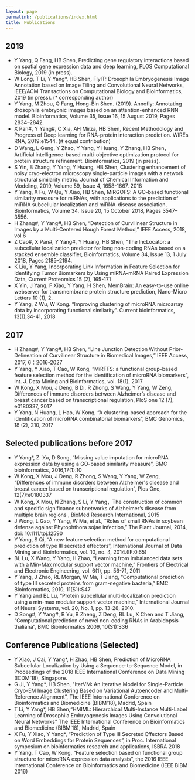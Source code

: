 ```yaml
---
layout: page
permalink: /publications/index.html
title: Publications
---
```

## 2019

- Y Yang, Q Fang, HB Shen, Predicting gene regulatory interactions based on spatial gene expression data and deep learning, PLOS Computational Biology, 2019 (in press).
- W Long, T Li, Y Yang*, HB Shen, FlyIT: Drosophila Embryogenesis Image Annotation based on Image Tiling and Convolutional Neural Networks, IEEE/ACM Transactions on Computational Biology and Bioinformatics, 2019 (in press). (* corresponding author)
- Y Yang, M Zhou, Q Fang, Hong-Bin Shen. (2019). Annofly: Annotating drosophila embryonic images based on an attention-enhanced RNN model. Bioinformatics, Volume 35, Issue 16, 15 August 2019, Pages 2834–2842.
- X Pan#, Y Yang#, C Xia, AH Mirza, HB Shen, Recent Methodology and Progress of Deep learning for RNA-protein interaction prediction. WIREs RNA, 2019:e1544. (# equal contribution)
- D Wang, L Geng, Y Zhao, Y Yang, Y Huang, Y Zhang, HB Shen， Artificial intelligence-based multi-objective optimization protocol for protein structure refinement. Bioinformatics, 2019 (in press).
- S Yin, B Zhang, Y Yang, Y Huang, HB Shen, Clustering enhancement of noisy cryo-electron microscopy single-particle images with a network structural similarity metric. Journal of Chemical Information and Modeling, 2019, Volume 59, Issue 4, 1658-1667. 
2018
- Y Yang, X Fu, W Qu, Y Xiao, HB Shen, MiRGOFS: A GO-based functional similarity measure for miRNAs, with applications to the prediction of miRNA subcellular localization and miRNA-disease association, Bioinformatics, Volume 34, Issue 20, 15 October 2018, Pages 3547–3556.
- H Zhang#, Y Yang#, HB Shen, “Detection of Curvilinear Structure in Images by a Multi-Centered Hough Forest Method,” IEEE Access, 2018, vol 6
- Z Cao#, X Pan#, Y Yang#, Y Huang, HB Shen, “The lncLocator: a subcellular localization predictor for long non-coding RNAs based on a stacked ensemble classifier, Bioinformatics, Volume 34, Issue 13, 1 July 2018, Pages 2185–2194. 
- K Liu, Y Yang, Incorporating Link Information in Feature Selection for Identifying Tumor Biomarkers by Using miRNA-mRNA Paired Expression Data, Current Proteomics 15 (2), 165-171
- X Yin, J Yang, F Xiao, Y Yang, H Shen, MemBrain: An easy-to-use online webserver for transmembrane protein structure prediction, Nano-Micro Letters 10 (1), 2.
- Y Yang, Z Wu, W Kong. “Improving clustering of microRNA microarray data by incorporating functional similarity”. Current bioinformatics, 13(1),34-41, 2018

## 2017
- H Zhang#, Y Yang#, HB Shen, “Line Junction Detection Without Prior-Delineation of Curvilinear Structure in Biomedical Images,” IEEE Access, 2017, 6：2016-2027
- Y Yang, Y Xiao, T Cao, W Kong, “MiRFFS: a functional group-based feature selection method for the identification of microRNA biomarkers”, Int. J. Data Mining and Bioinformatics, vol. 18(1), 2017
- W Kong, X Mou, J Deng, B Di, R Zhong, S Wang, Y Yang, W Zeng, Differences of immune disorders between Alzheimer’s disease and breast cancer based on transcriptional regulation, PloS one 12 (7), e0180337, 2017
- Y Yang, N Huang, L Hao, W Kong, “A clustering-based approach for the identification of microRNA combinatorial biomarkers”, BMC Genomics, 18 (2), 210, 2017

## Selected publications before 2017
- Y Yang*, Z. Xu, D Song, “Missing value imputation for microRNA expression data by using a GO-based similarity measure”, BMC bioinformatics, 2016,17(1):10
- W Kong, X Mou, J Deng, R Zhong, S Wang, Y Yang, W Zeng, “Differences of immune disorders between Alzheimer's disease and breast cancer based on transcriptional regulation”, Plos One, 12(7):e0180337
- W Kong, X Mou, N Zhang, S Li, Y Yang，The construction of common and specific significance subnetworks of Alzheimer’s disease from multiple brain regions , BioMed Research International, 2015
- J Wong, L Gao, Y Yang, W Ma, et al., “Roles of small RNAs in soybean defense against Phytophthora sojae infection,” The Plant Journal, 2014, doi: 10.1111/tpj.12590
- Y Yang, S Qi, “A new feature selection method for computational prediction of type III secreted effectors”, International Journal of Data Mining and Bioinformatics, vol. 10, no. 4, 2014.(IF:0.65)
- BL Lu, X Wang, Y Yang, H Zhao, “Learning from imbalanced data sets with a Min-Max modular support vector machine,” Frontiers of Electrical and Electronic Engineering, vol. 6(1), pp. 56-71, 2011
- Y Yang, J Zhao, RL Morgan, W Ma, T Jiang, “Computational prediction of type III secreted proteins from gram-negative bacteria,” BMC Bioinformatics, 2010, 11(S1):S47
- Y Yang and BL Lu, “Protein subcellular multi-localization prediction using a min-max modular support vector machine,” International Journal of Neural Systems, vol. 20, No. 1, pp. 13-28, 2010. 
- D Song#, Y Yang#, B Yu, B Zheng, Z Deng, BL Lu, X Chen and T Jiang, “Computational prediction of novel non-coding RNAs in Arabidopsis thaliana”, BMC Bioinformatics 2009, 10(S1):S36

## Conference Publications (Selected)
- Y Xiao, J Cai, Y Yang*, H Zhao, HB Shen, Prediction of MicroRNA Subcellular Localization by Using a Sequence-to-Sequence Model, in Proceedings of the 2018 IEEE International Conference on Data Mining (ICDM'18), Singapore.
- G Ji, Y Yang*, HB Shen, "IterVM: An Iterative Model for Single-Particle Cryo-EM Image Clustering Based on Variational Autoencoder and Multi-Reference Alignment”, The IEEE International Conference on Bioinformatics and Biomedicine (BIBM’18), Madrid, Spain
- T Li, Y Yang*, HB Shen,“HMIML: Hierarchical Multi-Instance Multi-Label Learning of Drosophila Embryogenesis Images Using Convolutional Neural Networks” The IEEE International Conference on Bioinformatics and Biomedicine (BIBM’18), Madrid, Spain 
- X Fu, Y Xiao, Y Yang*, “Prediction of Type III Secreted Effectors Based on Word Embeddings for Protein Sequences”, in Proc. International symposium on bioinformatics research and applications, ISBRA 2018
- Y Yang, T Cao, W Kong, “Feature selection based on functional group structure for microRNA expression data analysis”, the 2016 IEEE International Conference on Bioinformatics and Biomedicine (IEEE BIBM 2016)

